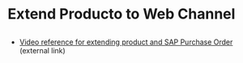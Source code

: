 # Extend Producto to Web Channel

##

- [Video reference for extending product and SAP Purchase Order](https://www.youtube.com/watch?v=aXMizTV_6TQ) (external link)